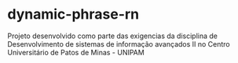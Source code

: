 # dynamic-phrase-rn
Projeto desenvolvido como parte das exigencias da disciplina de Desenvolvimento de sistemas de informação avançados II no Centro Universitário de Patos de Minas - UNIPAM
